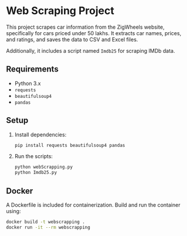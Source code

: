 # Web Scraping Project

This project scrapes car information from the ZigWheels website, specifically for cars priced under 50 lakhs. It extracts car names, prices, and ratings, and saves the data to CSV and Excel files. 

Additionally, it includes a script named `Imdb25` for scraping IMDb data.

## Requirements
- Python 3.x
- `requests`
- `beautifulsoup4`
- `pandas`

## Setup
1. Install dependencies:
    ```bash
    pip install requests beautifulsoup4 pandas
    ```

2. Run the scripts:
    ```bash
    python webScrapping.py
    python Imdb25.py
    ```

## Docker
A Dockerfile is included for containerization. Build and run the container using:
```bash
docker build -t webscrapping .
docker run -it --rm webscrapping
